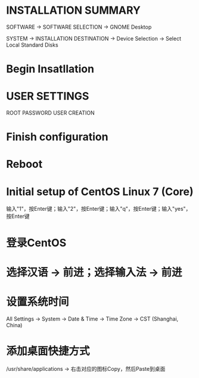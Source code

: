 # INSTALLATION SUMMARY
SOFTWARE -> SOFTWARE SELECTION -> GNOME Desktop

SYSTEM -> INSTALLATION DESTINATION -> Device Selection -> Select Local Standard Disks

# Begin Insatllation

# USER SETTINGS
ROOT PASSWORD
USER CREATION

# Finish configuration

# Reboot

# Initial setup of CentOS Linux 7 (Core)
输入"1"，按Enter键；输入"2"，按Enter键；输入"q"，按Enter键；输入"yes"，按Enter键

# 登录CentOS

# 选择汉语 -> 前进；选择输入法 -> 前进

# 设置系统时间
All Settings -> System -> Date & Time -> Time Zone -> CST (Shanghai, China)

# 添加桌面快捷方式
/usr/share/applications -> 右击对应的图标Copy，然后Paste到桌面
